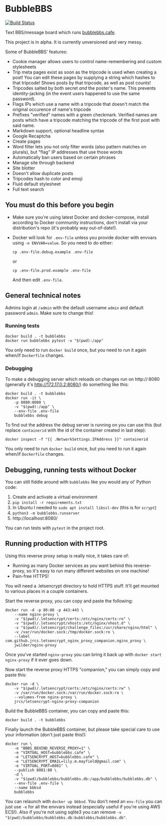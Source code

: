 # BubbleBBS

[![Build
Status](https://travis-ci.org/lily-mayfield/bubblebbs.svg?branch=master)](https://travis-ci.org/lily-mayfield/bubblebbs)

Text BBS/message board which runs [bubblebbs.cafe](http://bubblebbs.cafe).

This project is in alpha. It is currently unversioned and very messy.

Some of BubbleBBS' features:

  * Cookie manager allows users to control name-remembering and custom
    stylesheets
  * Trip meta pages exist as soon as the tripcode is used when creating a post!
    You can edit these pages by supplying a string which hashes to that
    tripcode! Shows posts by that tripcode, as well as post counts!
  * Tripcodes salted by both secret *and* the poster's name. This prevents
    identity-jacking (in the event users happened to use the same password).
  * Flags IPs which use a name with a tripcode that doesn't match the original
    occurence of name's tripcode
  * Prefixes "verified" names with a green checkmark. Verified names are posts
    which have a tripcode matching the tripcode of the first post with said name.
  * Markdown support, optional headline syntax
  * Google Recaptcha
  * Create pages
  * Word filter lets you not only filter words (also pattern matches on
    plurals), but "flag" IP addresses that use those words
  * Automatically ban users based on certain phrases
  * Manage site through backend
  * Site blotter
  * Doesn't allow duplicate posts
  * Tripcodes hash to color and emoji
  * Fluid default stylesheet
  * Full text search

## You must do this before you begin

  * Make sure you're using latest Docker and docker-compose, install according to
    Docker community instructions, don't install via your distribution's repo (it's
    probably way out-of-date!).
  * Docker will look for `.env-file` unless you provide docker
    with envvars using `-e ENVVAR=value`. So you need to do either:

    ```cp .env-file.debug.example .env-file```

    or

    ```cp .env-file.prod.example .env-file```

    And then edit `.env-file`.

## General technical notes
    
Admins login at `/admin` with the default username `admin` and default password `admin`.
Make sure to change this!

### Running tests

```
docker build . -t bubblebbs
docker run bubblebbs pytest -v "$(pwd):/app"
```

You only need to run `docker build` once, but you need to run it again when/if
`Dockerfile` changes.

### Debugging

To make a debugging server which reloads on changes run on
http://<docker-ip>:8080 (generally it's http://172.17.0.2:8080/) do something
like this:

```
docker build . -t bubblebbs
docker run -it \
    -p 8080:8080 \
    -v "$(pwd):/app" \
    --env-file .env-file
    bubblebbs debug
```

To find out the address the debug server is running on you can use this (but
replace `containerid` with the id of the container created in last step):

```
docker inspect -f "{{ .NetworkSettings.IPAddress }}" containerid
```

You only need to run `docker build` once, but you need to run it again when/if
`Dockerfile` changes.

## Debugging, running tests without Docker

You can still fiddle around with `bubblebbs` like you would any ol' Python code:

  1. Create and activate a virtual environment
  1. `pip install -r requirements.txt`
  1. In Ubuntu I needed to `sudo apt install libssl-dev` (this is for `scrypt`)
  1. `python3 -m bubblebbs.runserver`
  1. http://localhost:8080/

You can run tests with `pytest` in the project root.

## Running production with HTTPS

Using this reverse proxy setup is really nice, it takes care of:

  * Running as many Docker services as you want behind this reverse-proxy,
    so it's easy to run many different websites on one machine!
  * Pain-free HTTPS!

You will need a .letsencrypt directory to hold HTTPS stuff. It'll get mounted
to various places in a couple containers.

Start the reverse proxy, you can copy and paste the following:

```
docker run -d -p 80:80 -p 443:443 \
    --name nginx-proxy \
    -v "$(pwd)/.letsencrypt/certs:/etc/nginx/certs:ro" \
    -v "$(pwd)/.letsencrypt/vhosts:/etc/nginx/vhost.d" \
    -v "$(pwd)/.letsencrypt/challenge_files:/usr/share/nginx/html" \
    -v /var/run/docker.sock:/tmp/docker.sock:ro \
    --label com.github.jrcs.letsencrypt_nginx_proxy_companion.nginx_proxy \
    jwilder/nginx-proxy
```

Once you've started `nginx-proxy` you can bring it back up with `docker start
nginx-proxy` if it ever goes down.

Now start the reverse proxy HTTPS "companion," you can simply copy and paste
this:

```
docker run -d \
    -v "$(pwd)/.letsencrypt/certs:/etc/nginx/certs:rw" \
    -v /var/run/docker.sock:/var/run/docker.sock:ro \
    --volumes-from nginx-proxy \
    jrcs/letsencrypt-nginx-proxy-companion
```

Build the BubbleBBS container, you can copy and paste this:

```
docker build . -t bubblebbs
```

Finally launch the BubbleBBS container, but please take special care to use
your information (don't just paste this!):

```
docker run \
    -e "BBBS_BEHIND_REVERSE_PROXY=1" \
    -e "VIRTUAL_HOST=bubblebbs.cafe" \
    -e "LETSENCRYPT_HOST=bubblebbs.cafe" \
    -e "LETSENCRYPT_EMAIL=lily.m.mayfield@gmail.com" \
    -e "VIRTUAL_PORT=8081" \
    --publish 8081:80 \
    -d \
    -v "$(pwd)/bubblebbs/bubblebbs.db:/app/bubblebbs/bubblebbs.db" \
    --env-file .env-file \
    --name bbbsd
    bubblebbs
```

You can relaunch with `docker up bbbsd`.  You don't need an `env-file` you can
just use `-e` for all the envvars instead (especially useful if you're using
AWS ECS!).  Also if you're not using sqlite3 you can remove `-v
"$(pwd)/bubblebbs/bubblebbs.db:bubblebbs/bubblebbs.db"`.
